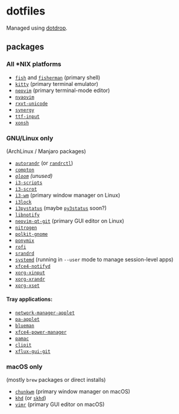 dotfiles
========

Managed using [dotdrop](https://github.com/deadc0de6/dotdrop).


packages
--------


### All *NIX platforms

- [`fish`](https://fishshell.com) and [`fisherman`](https://fisherman.sh) (primary shell)
- [`kitty`](https://github.com/kovidgoyal/kitty) (primary terminal emulator)
- [`neovim`](https://neovim.io) (primary terminal-mode editor)
- [`nyaovim`](https://www.npmjs.com/package/nyaovim)
- [`rxvt-unicode`](http://software.schmorp.de/pkg/rxvt-unicode.html)
- [`synergy`](https://symless.com/synergy)
- [`ttf-input`](http://input.fontbureau.com)
- [`xonsh`](https://github.com/xonsh/xonsh)


### GNU/Linux only

(ArchLinux / Manjaro packages)

- [`autorandr`](https://github.com/phillipberndt/autorandr) (or [`randrctl`](https://github.com/edio/randrctl))
- [`compton`](https://github.com/chjj/compton)
- _[`gloom`](https://github.com/shizy/gloom) (unused)_
- [`i3-scripts`](https://github.com/oberon2007/i3-scripts)
- [`i3-scrot`](https://forum.manjaro.org/index.php?topic=31977.msg261964#msg261964)
- [`i3-wm`](https://i3wm.org) (primary window manager on Linux)
- [`i3lock`](https://i3wm.org/i3lock)
- [`i3pystatus`](https://github.com/enkore/i3pystatus) (maybe [`py3status`](https://github.com/ultrabug/py3status) soon?)
- [`libnotify`](https://developer.gnome.org/notification-spec)
- [`neovim-qt-git`](https://github.com/equalsraf/neovim-qt) (primary GUI editor on Linux)
- [`nitrogen`](http://projects.l3ib.org/nitrogen)
- [`polkit-gnome`](http://www.freedesktop.org/wiki/Software/polkit)
- [`ponymix`](http://github.com/falconindy/ponymix)
- [`rofi`](https://github.com/DaveDavenport/rofi)
- [`srandrd`](http://portix.bitbucket.org/srandrd)
- [`systemd`](https://www.github.com/systemd/systemd) (running in `--user` mode to manage session-level apps)
- [`xfce4-notifyd`](http://goodies.xfce.org/projects/applications/xfce4-notifyd)
- [`xorg-xinput`](http://xorg.freedesktop.org)
- [`xorg-xrandr`](http://xorg.freedesktop.org)
- [`xorg-xset`](https://xorg.freedesktop.org)

#### Tray applications:

- [`network-manager-applet`](https://wiki.gnome.org/Projects/NetworkManager)
- [`pa-applet`](https://github.com/fernandotcl/pa-applet)
- [`blueman`](https://github.com/blueman-project/blueman)
- [`xfce4-power-manager`](http://www.xfce.org)
- [`pamac`](https://github.com/manjaro/pamac)
- [`clipit`](https://github.com/CristianHenzel/ClipIt)
- [`xflux-gui-git`](https://justgetflux.com/linux.html)


### macOS only

(mostly `brew` packages or direct installs)

- [`chunkwm`](https://github.com/koekeishiya/chunkwm) (primary window manager on macOS)
- [`khd`](https://github.com/koekeishiya/khd) (or [`skhd`](https://github.com/koekeishiya/skhd))
- [`vimr`](http://vimr.org) (primary GUI editor on macOS)
